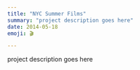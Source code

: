 ```yaml
---
title: "NYC Summer Films"
summary: "project description goes here"
date: 2014-05-18
emoji: 🎬

---
```


project description goes here